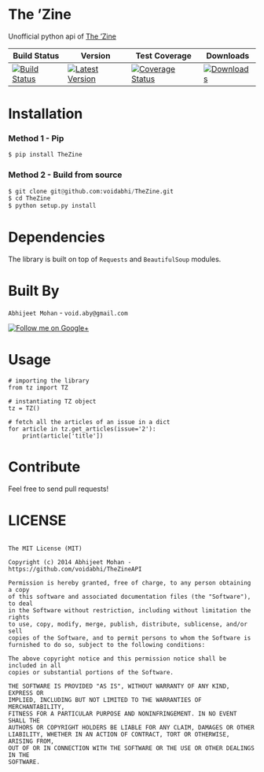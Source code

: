 The &rsquo;Zine
===============

Unofficial python api of [The &rsquo;Zine](http://thezine.biz)

| Build Status | Version |Test Coverage | Downloads |
| ------------ | ------- | ------------ | --------- |
| [![Build Status](https://travis-ci.org/voidabhi/TheZineAPI.svg)](https://travis-ci.org/voidabhi/TheZineAPI)|[![Latest Version](https://pypip.in/v/TheZine/badge.png)](https://pypi.python.org/pypi/TheZine/) | [![Coverage Status](https://img.shields.io/coveralls/voidabhi/TheZineAPI.svg)](https://coveralls.io/r/voidabhi/TheZineAPI?branch=master)|[![Downloads](https://pypip.in/d/TheZine/badge.png)](https://pypi.python.org/pypi/TheZine/)

Installation
============

### Method 1 - Pip

```bash
$ pip install TheZine
````

### Method 2 - Build from source

```python
$ git clone git@github.com:voidabhi/TheZine.git
$ cd TheZine
$ python setup.py install
```

Dependencies
============

The library is built on top of `Requests` and `BeautifulSoup` modules.

Built By
==========

`Abhijeet Mohan` - `void.aby@gmail.com`

<a href="https://plus.google.com/104070882148677917719/about">
  <img alt="Follow me on Google+"
       src="http://data.pkmmte.com/temp/social_google_plus_logo.png" />
</a>

Usage
==========

	# importing the library
    from tz import TZ
	
	# instantiating TZ object
    tz = TZ()

    # fetch all the articles of an issue in a dict
    for article in tz.get_articles(issue='2'):
        print(article['title'])
		
Contribute
==========

Feel free to send pull requests!
		
LICENSE
==========

```

The MIT License (MIT)

Copyright (c) 2014 Abhijeet Mohan - https://github.com/voidabhi/TheZineAPI

Permission is hereby granted, free of charge, to any person obtaining a copy
of this software and associated documentation files (the "Software"), to deal
in the Software without restriction, including without limitation the rights
to use, copy, modify, merge, publish, distribute, sublicense, and/or sell
copies of the Software, and to permit persons to whom the Software is
furnished to do so, subject to the following conditions:

The above copyright notice and this permission notice shall be included in all
copies or substantial portions of the Software.

THE SOFTWARE IS PROVIDED "AS IS", WITHOUT WARRANTY OF ANY KIND, EXPRESS OR
IMPLIED, INCLUDING BUT NOT LIMITED TO THE WARRANTIES OF MERCHANTABILITY,
FITNESS FOR A PARTICULAR PURPOSE AND NONINFRINGEMENT. IN NO EVENT SHALL THE
AUTHORS OR COPYRIGHT HOLDERS BE LIABLE FOR ANY CLAIM, DAMAGES OR OTHER
LIABILITY, WHETHER IN AN ACTION OF CONTRACT, TORT OR OTHERWISE, ARISING FROM,
OUT OF OR IN CONNECTION WITH THE SOFTWARE OR THE USE OR OTHER DEALINGS IN THE
SOFTWARE.

```
